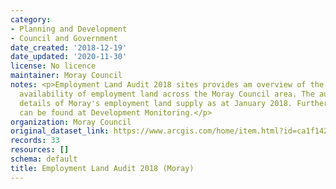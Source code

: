 ```yaml
---
category:
- Planning and Development
- Council and Government
date_created: '2018-12-19'
date_updated: '2020-11-30'
license: No licence
maintainer: Moray Council
notes: <p>Employment Land Audit 2018 sites provides am overview of the supply and
  availability of employment land across the Moray Council area. The audit provides
  details of Moray's employment land supply as at January 2018. Further information
  can be found at Development Monitoring.</p>
organization: Moray Council
original_dataset_link: https://www.arcgis.com/home/item.html?id=ca1f14248a5448f9b6ce4c436aad360a
records: 33
resources: []
schema: default
title: Employment Land Audit 2018 (Moray)
---
```

